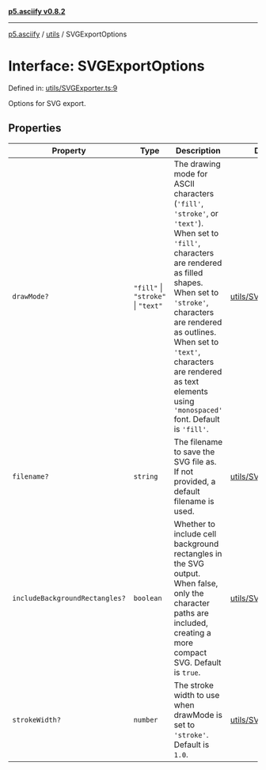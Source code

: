 [**p5.asciify v0.8.2**](../../../README.md)

***

[p5.asciify](../../../README.md) / [utils](../README.md) / SVGExportOptions

# Interface: SVGExportOptions

Defined in: [utils/SVGExporter.ts:9](https://github.com/humanbydefinition/p5.asciify/blob/067077b3e92500d55ca650ba698ea8971960c3aa/src/lib/utils/SVGExporter.ts#L9)

Options for SVG export.

## Properties

| Property | Type | Description | Defined in |
| ------ | ------ | ------ | ------ |
| <a id="drawmode"></a> `drawMode?` | `"fill"` \| `"stroke"` \| `"text"` | The drawing mode for ASCII characters (`'fill'`, `'stroke'`, or `'text'`). When set to `'fill'`, characters are rendered as filled shapes. When set to `'stroke'`, characters are rendered as outlines. When set to `'text'`, characters are rendered as text elements using `'monospaced'` font. Default is `'fill'`. | [utils/SVGExporter.ts:29](https://github.com/humanbydefinition/p5.asciify/blob/067077b3e92500d55ca650ba698ea8971960c3aa/src/lib/utils/SVGExporter.ts#L29) |
| <a id="filename"></a> `filename?` | `string` | The filename to save the SVG file as. If not provided, a default filename is used. | [utils/SVGExporter.ts:13](https://github.com/humanbydefinition/p5.asciify/blob/067077b3e92500d55ca650ba698ea8971960c3aa/src/lib/utils/SVGExporter.ts#L13) |
| <a id="includebackgroundrectangles"></a> `includeBackgroundRectangles?` | `boolean` | Whether to include cell background rectangles in the SVG output. When false, only the character paths are included, creating a more compact SVG. Default is `true`. | [utils/SVGExporter.ts:20](https://github.com/humanbydefinition/p5.asciify/blob/067077b3e92500d55ca650ba698ea8971960c3aa/src/lib/utils/SVGExporter.ts#L20) |
| <a id="strokewidth"></a> `strokeWidth?` | `number` | The stroke width to use when drawMode is set to `'stroke'`. Default is `1.0`. | [utils/SVGExporter.ts:35](https://github.com/humanbydefinition/p5.asciify/blob/067077b3e92500d55ca650ba698ea8971960c3aa/src/lib/utils/SVGExporter.ts#L35) |
